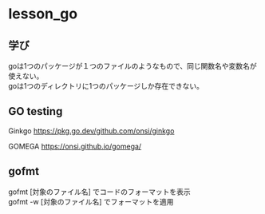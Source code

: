 # lesson_go

## 学び
goは1つのパッケージが１つのファイルのようなもので、同じ関数名や変数名が使えない。  
goは1つのディレクトリに1つのパッケージしか存在できない。

## GO testing
Ginkgo
https://pkg.go.dev/github.com/onsi/ginkgo

GOMEGA
https://onsi.github.io/gomega/

## gofmt
gofmt [対象のファイル名] でコードのフォーマットを表示  
gofmt -w [対象のファイル名] でフォーマットを適用
